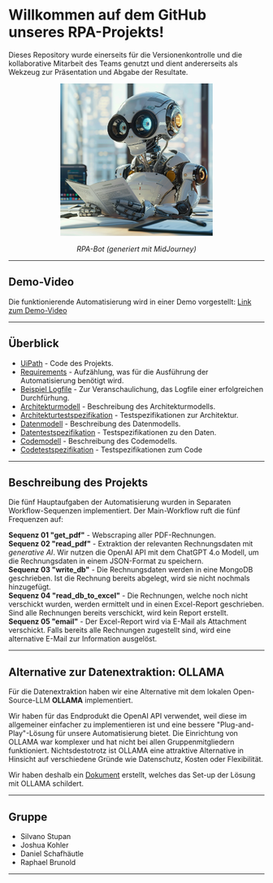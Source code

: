 # Willkommen auf dem GitHub unseres RPA-Projekts!

Dieses Repository wurde einerseits für die Versionenkontrolle und die kollaborative Mitarbeit des Teams genutzt und dient andererseits als Wekzeug zur Präsentation und Abgabe der Resultate.

<div align="center">
    <img src="./Misc_Assets/midjourney_robot.png" alt="RPA Mascot (generated with Midjourney)" width="300" />
    <p><em>RPA-Bot (generiert mit MidJourney)</em></p>
</div>

_____________________________

## Demo-Video

Die funktionierende Automatisierung wird in einer Demo vorgestellt:
[Link zum Demo-Video](https://photos.onedrive.com/share/3083D8FE9F20F472!600763?cid=3083D8FE9F20F472&resId=3083D8FE9F20F472!600763&authkey=!AGHJWZlXzTnmB2M&ithint=video&e=FbJku4)

_____________________________

## Überblick

- [UiPath](UiPath) - Code des Projekts.
- [Requirements](Dokumente/Requirements.pdf) - Aufzählung, was für die Ausführung der Automatisierung benötigt wird.
- [Beispiel Logfile](Dokumente/Beispiel_Logfile.txt) - Zur Veranschaulichung, das Logfile einer erfolgreichen Durchfürhung.
- [Architekturmodell](Dokumente/Architekturmodell.pdf) - Beschreibung des Architekturmodells.
- [Architekturtestspezifikation](Dokumente/Architekturtestspezifikation.pdf) - Testspezifikationen zur Architektur.
- [Datenmodell](Dokumente/Datenmodell.pdf) - Beschreibung des Datenmodells.
- [Datentestspezifikation](Dokumente/Datentestspezifikation.pdf) - Testspezifikationen zu den Daten.
- [Codemodell](Dokumente/Codemodell.pdf) - Beschreibung des Codemodells.
- [Codetestspezifikation](Dokumente/Codetestspezifikation.pdf) - Testspezifikationen zum Code

_____________________________


## Beschreibung des Projekts

Die fünf Hauptaufgaben der Automatisierung wurden in Separaten Workflow-Sequenzen implementiert. Der Main-Workflow ruft die fünf Frequenzen auf:

**Sequenz 01 "get_pdf"** - Webscraping aller PDF-Rechnungen.  
**Sequenz 02 "read_pdf"** - Extraktion der relevanten Rechnungsdaten mit *generative AI*. Wir nutzen die OpenAI API mit dem ChatGPT 4.o Modell, um die Rechnungsdaten in einem JSON-Format zu speichern.  
**Sequenz 03 "write_db"** - Die Rechnungsdaten werden in eine MongoDB geschrieben. Ist die Rechnung bereits abgelegt, wird sie nicht nochmals hinzugefügt.  
**Sequenz 04 "read_db_to_excel"** - Die Rechnungen, welche noch nicht verschickt wurden, werden ermittelt und in einen Excel-Report geschrieben. Sind alle Rechnungen bereits verschickt, wird kein Report erstellt.  
**Sequenz 05 "email"** - Der Excel-Report wird via E-Mail als Attachment verschickt. Falls bereits alle Rechnungen zugestellt sind, wird eine alternative E-Mail zur Information ausgelöst.
  
_____________________________

## Alternative zur Datenextraktion: OLLAMA

Für die Datenextraktion haben wir eine Alternative mit dem lokalen Open-Source-LLM **OLLAMA** implementiert. 

Wir haben für das Endprodukt die OpenAI API verwendet, weil diese im allgemeiner einfacher zu implementieren ist und eine bessere "Plug-and-Play"-Lösung für unsere Automatisierung bietet. Die Einrichtung von OLLAMA war komplexer und hat nicht bei allen Gruppenmitgliedern funktioniert. Nichtsdestotrotz ist OLLAMA eine attraktive Alternative in Hinsicht auf verschiedene Gründe wie Datenschutz, Kosten oder Flexibilität. 

Wir haben deshalb ein [Dokument](Dokumente/OLLAMA_Set_up.pdf) erstellt, welches das Set-up der Lösung mit OLLAMA schildert.

_____________________________
  
## Gruppe 
- Silvano Stupan
- Joshua Kohler
- Daniel Schafhäutle
- Raphael Brunold

_____________________________